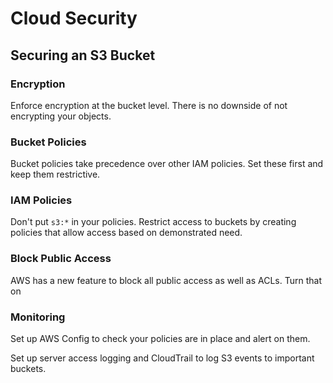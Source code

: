 # Cloud Security

## Securing an S3 Bucket

### Encryption
Enforce encryption at the bucket level. There is no downside of not encrypting your objects.

### Bucket Policies
Bucket policies take precedence over other IAM policies. Set these first and keep them restrictive.

### IAM Policies
Don't put `s3:*` in your policies. Restrict access to buckets by creating policies that allow access based on demonstrated need.

### Block Public Access
AWS has a new feature to block all public access as well as ACLs. Turn that on

### Monitoring
Set up AWS Config to check your policies are in place and alert on them.

Set up server access logging and CloudTrail to log S3 events to important buckets.

